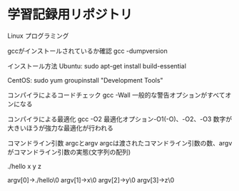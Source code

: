 # 学習記録用リポジトリ

Linux プログラミング

gccがインストールされているか確認
gcc -dumpversion

インストール方法
Ubuntu:
sudo apt-get install build-essential

CentOS:
sudo yum groupinstall "Development Tools"


コンパイラによるコードチェック
gcc -Wall
一般的な警告オプションがすべてオンになる

コンパイラによる最適化
gcc -O2
最適化オプション-O1(-O)、-O2、-O3
数字が大きいほうが強力な最適化が行われる


コマンドライン引数
argcとargv
argcは渡されたコマンドライン引数の数、argvがコマンドライン引数の実態(文字列の配列)

./hello x y z

argv[0]→./hello\0
argv[1]→x\0
argv[2]→y\0
argv[3]→z\0

